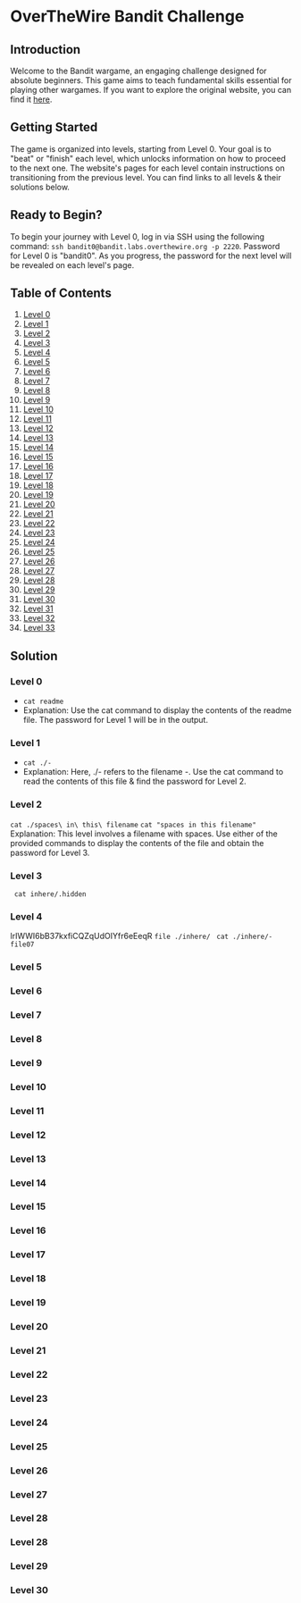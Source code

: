 # OverTheWire Bandit Challenge

## Introduction
Welcome to the Bandit wargame, an engaging challenge designed for absolute beginners. This game aims to teach fundamental skills essential for playing other wargames.
If you want to explore the original website, you can find it [here](https://overthewire.org/wargames/bandit/).

## Getting Started
The game is organized into levels, starting from Level 0. Your goal is to "beat" or "finish" each level, which unlocks information on how to proceed to the next one. The website's pages for each level contain instructions on transitioning from the previous level. You can find links to all levels & their solutions below.

## Ready to Begin?
To begin your journey with Level 0, log in via SSH using the following command:
`ssh bandit0@bandit.labs.overthewire.org -p 2220`. Password for Level 0 is "bandit0". As you progress, the password for the next level will be revealed on each level's page.

## Table of Contents
1. [Level 0](#level-0)
2. [Level 1](#level-1)
3. [Level 2](#level-2)
4. [Level 3](#level-3)
5. [Level 4](#level-4)
6. [Level 5](#level-5)
7. [Level 6](#level-6)
8. [Level 7](#level-7)
9. [Level 8](#level-8)
10. [Level 9](#level-9)
11. [Level 10](#level-10)
12. [Level 11](#level-11)
13. [Level 12](#level-12)
14. [Level 13](#level-13)
15. [Level 14](#level-14)
16. [Level 15](#level-15)
17. [Level 16](#level-16)
18. [Level 17](#level-17)
19. [Level 18](#level-18)
20. [Level 19](#level-19)
21. [Level 20](#level-20)
22. [Level 21](#level-21)
23. [Level 22](#level-22)
24. [Level 23](#level-23)
25. [Level 24](#level-24)
26. [Level 25](#level-25)
27. [Level 26](#level-26)
28. [Level 27](#level-27)
29. [Level 28](#level-28)
30. [Level 29](#level-29)
31. [Level 30](#level-30)
32. [Level 31](#level-31)
33. [Level 32](#level-32)
34. [Level 33](#level-33)


## Solution
### Level 0
* `cat readme`
* Explanation: Use the cat command to display the contents of the readme file. The password for Level 1 will be in the output.

### Level 1
* `cat ./-`
* Explanation: Here, ./- refers to the filename -. Use the cat command to read the contents of this file & find the password for Level 2.

### Level 2
`cat ./spaces\ in\ this\ filename`
`cat "spaces in this filename"`
Explanation: This level involves a filename with spaces. Use either of the provided commands to display the contents of the file and obtain the password for Level 3.

### Level 3
` cat inhere/.hidden`

### Level 4
lrIWWI6bB37kxfiCQZqUdOIYfr6eEeqR
`file ./inhere/`
` cat ./inhere/-file07`

### Level 5



### Level 6


### Level 7


### Level 8


### Level 9


### Level 10


### Level 11


### Level 12


### Level 13


### Level 14


### Level 15


### Level 16


### Level 17


### Level 18


### Level 19


### Level 20


### Level 21


### Level 22


### Level 23


### Level 24


### Level 25


### Level 26


### Level 27


### Level 28


### Level 28


### Level 29


### Level 30



